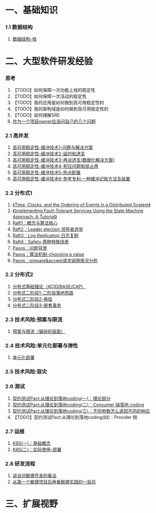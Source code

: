 # 一、基础知识

### 1.1 数据结构

1. [数据结构-栈](https://github.com/MikasaLevi/mydata/issues/14)

# 二、大型软件研发经验

### 思考

1. 【TODO】如何保障一次功能上线的稳定性
2. 【TODO】如何保障一次活动的稳定性
2. 【TODO】我的应用是如何做到高可用稳定性的
3. 【TODO】我的架构域是如何做到高可用稳定性的
4. 【TODO】如何理解SRE
5. [作为一个项目owner应该问自己的几个问题](https://github.com/MikasaLevi/mydata/issues/24)

### 2.1 高并发

1. [高可用稳定性-缓冲技术1-问题与解决方案](https://github.com/MikasaLevi/mydata/issues/1)
2. [高可用稳定性-缓冲技术2-延时和透支](https://github.com/MikasaLevi/mydata/issues/19)
3. [高可用稳定性-缓冲技术3-再谈透支(数据化解决方案) ](https://github.com/MikasaLevi/mydata/issues/20)
4. [高可用稳定性-缓冲技术4-积压问题和锁占用](https://github.com/MikasaLevi/mydata/issues/21)
5. [高可用稳定性-缓冲技术5-热点配置](https://github.com/MikasaLevi/mydata/issues/22)
6. [高可用稳定性-缓冲技术6-参考专利:一种缓冲记账方法及装置](https://github.com/MikasaLevi/mydata/issues/23)

### 2.2 分布式1

1. [《Time, Clocks, and the Ordering of Events in a Distributed System》](https://github.com/MikasaLevi/mydata/issues/2)
2. [《Implementing Fault-Tolerant Services Using the State Machine Approach: A Tutorial》](https://github.com/MikasaLevi/mydata/issues/4)
3. [Raft1：概念与算法核心](https://github.com/MikasaLevi/mydata/issues/5)
4. [Raft2：Leader election 领导者选举](https://github.com/MikasaLevi/mydata/issues/6)
5. [Raft3：Log Replication 日志复制](https://github.com/MikasaLevi/mydata/issues/7)
6. [Raft4：Safety 两种特殊场景](https://github.com/MikasaLevi/mydata/issues/8)
7. [Paxos：问题背景](https://github.com/MikasaLevi/mydata/issues/9)
8. [Paxos：算法机制-choosing a value](https://github.com/MikasaLevi/mydata/issues/10)
9. [Paxos：prepare&accept请求调用情况分析](https://github.com/MikasaLevi/mydata/issues/11)

###  2.2 分布式2

1. [分布式基础理论（ACID/BASE/CAP）](https://github.com/MikasaLevi/mydata/issues/15)
2. [分布式二阶段1-二阶段落地思路](https://github.com/MikasaLevi/mydata/issues/16)
3. [分布式二阶段2-悬挂](https://github.com/MikasaLevi/mydata/issues/17)
4. [分布式二阶段3-嵌套事务](https://github.com/MikasaLevi/mydata/issues/18)

### 2.3 技术风险:预案与限流

1. [预案与限流（偏组织层面）](https://github.com/MikasaLevi/mydata/issues/25)

### 2.4 技术风险:单元化部署与弹性

1. [单元化部署](https://github.com/MikasaLevi/mydata/issues/26)

### 2.5 技术风险:容灾

### 2.6 测试

1. [契约测试Pact:从理论到落地coding(一)：理论部分](https://github.com/MikasaLevi/mydata/issues/27)
2. [契约测试Pact:从理论到落地coding(二)：Consumer 端落地 coding](https://github.com/MikasaLevi/mydata/issues/28)
3. [契约测试Pact:从理论到落地coding(三)：不同参数怎么返回不同的响应](https://github.com/MikasaLevi/mydata/issues/29)
4. 【TODO】契约测试Pact:从理论到落地coding(四)：Provider 侧

### 2.7 运维

1. [K8S(一)：基础概念](https://github.com/MikasaLevi/mydata/issues/30)
2. [K8S(二)：实际使用-部署](https://github.com/MikasaLevi/mydata/issues/31)

### 2.8 研发流程

1. [谈谈对敏捷开发的看法](https://github.com/MikasaLevi/mydata/issues/12)
2. [从第一个敏捷项目后再看敏捷实践的一些坑](https://github.com/MikasaLevi/mydata/issues/13)

# 三、扩展视野
